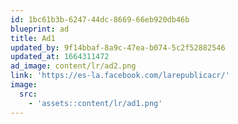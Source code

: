```yaml
---
id: 1bc61b3b-6247-44dc-8669-66eb920db46b
blueprint: ad
title: Ad1
updated_by: 9f14bbaf-8a9c-47ea-b074-5c2f52882546
updated_at: 1664311472
ad_image: content/lr/ad2.png
link: 'https://es-la.facebook.com/larepublicacr/'
image:
  src:
    - 'assets::content/lr/ad1.png'
---
```

